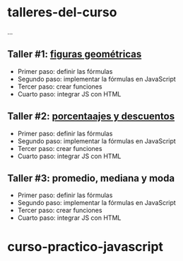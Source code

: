 # talleres-del-curso
... 

## Taller #1: [figuras geométricas](https://masterjhonny.github.io/talleres-del-curso/figuras/figuras.html)

- Primer paso: definir las fórmulas
- Segundo paso: implementar la fórmulas en JavaScript 
- Tercer paso: crear funciones
- Cuarto paso: integrar JS con HTML

## Taller #2: [porcentaajes y descuentos](https://masterjhonny.github.io/talleres-del-curso/descuentos/index.html)

- Primer paso: definir las fórmulas
- Segundo paso: implementar la fórmulas en JavaScript 
- Tercer paso: crear funciones
- Cuarto paso: integrar JS con HTML

## Taller #3: promedio, mediana y moda

- Primer paso: definir las fórmulas
- Segundo paso: implementar la fórmulas en JavaScript 
- Tercer paso: crear funciones
- Cuarto paso: integrar JS con HTML
# curso-practico-javascript